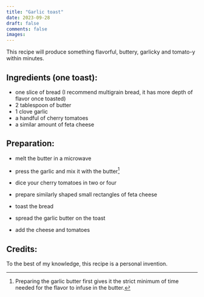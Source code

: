```yaml
---
title: "Garlic toast"
date: 2023-09-28
draft: false
comments: false
images:
---
```


This recipe will produce something flavorful, buttery, garlicky and tomato-y within minutes.

## Ingredients (one toast):

* one slice of bread (I recommend multigrain bread, it has more depth of flavor once toasted)
* 2 tablespoon of butter
* 1 clove garlic
* a handful of cherry tomatoes
* a similar amount of feta cheese

## Preparation:

* melt the butter in a microwave
* press the garlic and mix it with the butter[^wait]
* dice your cherry tomatoes in two or four
* prepare similarly shaped small rectangles of feta cheese

* toast the bread
* spread the garlic butter on the toast
* add the cheese and tomatoes

[^wait]: Preparing the garlic butter first gives it the strict minimum of time needed for the flavor to infuse in the butter.

## Credits:

To the best of my knowledge, this recipe is a personal invention.
